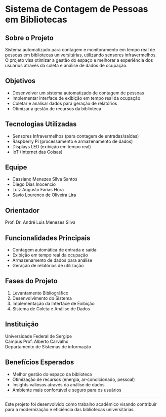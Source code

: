 # Sistema de Contagem de Pessoas em Bibliotecas

## Sobre o Projeto
Sistema automatizado para contagem e monitoramento em tempo real de pessoas em bibliotecas universitárias, utilizando sensores infravermelhos. O projeto visa otimizar a gestão do espaço e melhorar a experiência dos usuários através da coleta e análise de dados de ocupação.

## Objetivos
- Desenvolver um sistema automatizado de contagem de pessoas
- Implementar interface de exibição em tempo real da ocupação
- Coletar e analisar dados para geração de relatórios
- Otimizar a gestão de recursos da biblioteca

## Tecnologias Utilizadas
- Sensores Infravermelhos (para contagem de entradas/saídas)
- Raspberry Pi (processamento e armazenamento de dados)
- Displays LED (exibição em tempo real)
- IoT (Internet das Coisas)

## Equipe
- Cassiano Menezes Silva Santos
- Diego Dias Inocencio
- Luiz Augusto Farias Hora
- Savio Lourenco de Oliveira Lira

## Orientador
Prof. Dr. André Luis Meneses Silva

## Funcionalidades Principais
- Contagem automática de entrada e saída
- Exibição em tempo real da ocupação
- Armazenamento de dados para análise
- Geração de relatórios de utilização

## Fases do Projeto
1. Levantamento Bibliográfico
2. Desenvolvimento do Sistema
3. Implementação da Interface de Exibição
4. Sistema de Coleta e Análise de Dados

## Instituição
Universidade Federal de Sergipe  
Campus Prof. Alberto Carvalho  
Departamento de Sistemas de informação

## Benefícios Esperados
- Melhor gestão do espaço da biblioteca
- Otimização de recursos (energia, ar-condicionado, pessoal)
- Insights valiosos através da análise de dados
- Ambiente mais confortável e seguro para os usuários

---
Este projeto foi desenvolvido como trabalho acadêmico visando contribuir para a modernização e eficiência das bibliotecas universitárias.
